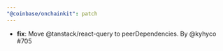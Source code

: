 ```yaml
---
"@coinbase/onchainkit": patch
---
```


- **fix**: Move @tanstack/react-query to peerDependencies. By @kyhyco #705
